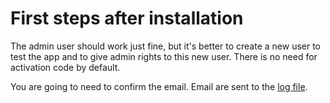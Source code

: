# First steps after installation

The admin user should work just fine, but it's better to create a new user to test the app and to give admin rights to this new user. There is no need for activation code by default.


You are going to need to confirm the email. Email are sent to the [log file](./storage/logs/laravel.log).